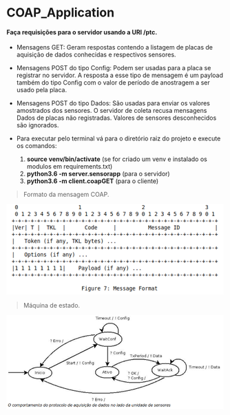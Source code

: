 # COAP_Application

#### **Faça requisições para o servidor usando a URI /ptc.**

- Mensagens GET:
  Geram respostas contendo a listagem de placas de aquisição de dados conhecidas e respectivos sensores.

- Mensagens POST do tipo Config: 
  Podem ser usadas para a placa se registrar no servidor. 
  A resposta a esse tipo de mensagem é um payload também do tipo Config com o valor de período de anostragem a ser usado pela placa.

- Mensagens POST do tipo Dados: 
  São usadas para enviar os valores amostrados dos sensores. 
  O servidor de coleta recusa mensagens Dados de placas não registradas. Valores de sensores desconhecidos são ignorados. 
  
- Para executar pelo terminal vá para o diretório raiz do projeto e execute os comandos:
  1. **source venv/bin/activate** (se for criado um venv e instalado os modulos em requirements.txt)
  2. **python3.6 -m server.sensorapp** (para o servidor)
  3. **python3.6 -m client.coapGET** (para o cliente)

>Formato da mensagem COAP.
>
![](https://github.com/GuilhermeRoque/COAP_Application/blob/master/coapFormat.png)

>Máquina de estado.
>
![](https://github.com/GuilhermeRoque/COAP_Application/blob/master/fsm.png)

